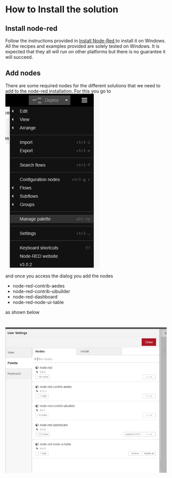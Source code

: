# How to Install the solution 
## Install node-red 
Follow the instructions provided in <a href="https://nodered.org/docs/getting-started/windows">Install Node-Red </a> to install it on Windows. All the recipes and examples provided are solely tested on Windows. It is expected that they all will run on other platforms but there is no guarantee it will succeed.

## Add nodes
There are some required nodes for the different solutions that we need to add to the node-red installation.
For this you go to !["Manage Palette Menu"](https://github.com/gabrielcor/node-redescape-EscapeRoomSupplier/blob/main/Documentation/screenshots/ManagePallete01.png)

and once you access the dialog
you add the nodes 
* node-red-contrib-aedes
* node-red-contrib-uibuilder
* node-red-dashboard
* node-red-node-ui-table

as shown below

#
!["Add nodes "](https://github.com/gabrielcor/node-redescape-EscapeRoomSupplier/blob/main/Documentation/screenshots/ManagePallete02.png)
